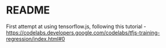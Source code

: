 # README

First attempt at using tensorflow.js, following this tutorial - https://codelabs.developers.google.com/codelabs/tfjs-training-regression/index.html#0